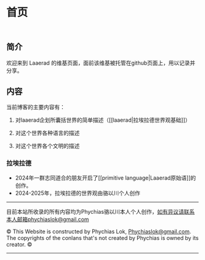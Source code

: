 
# 首页
<header>

<!--
  <<< Author notes: Course header >>>
  Include a 1280×640 image, course title in sentence case, and a concise description in emphasis.
  In your repository settings: enable template repository, add your 1280×640 social image, auto delete head branches.
  Add your open source license, GitHub uses MIT license.
-->


</header>

## 简介

欢迎来到 Laaerad 的维基页面，面前该维基被托管在github页面上，用以记录并分享。

## 内容

当前博客的主要内容有：

1. 对laaerad企划所囊括世界的简单描述（[[laaerad|拉埃拉德世界观基础]]）

2. 对这个世界各种语言的描述

3. 对这个世界各个文明的描述

### 拉埃拉德

- 2024年一群志同道合的朋友开启了[[primitive language|Laaerad原始语]]的创作。
- 2024-2025年，拉埃拉德的世界观由骆以川个人创作

<footer>

<!--
  <<< Author notes: Footer >>>
  Add a link to get support, GitHub status page, code of conduct, license link.
-->

---

目前本站所收录的所有内容均为Phychias骆以川本人个人创作，如有异议请联系本人邮箱phychiaslok@gmail.com

&copy; This Website is constructed by Phychias Lok, Phychiaslok@gmail.com. The copyrights of the conlans that's not created by Phychias is owned by its creator. &copy;

---

</footer>


